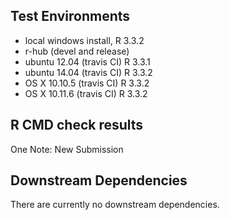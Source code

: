 ## Test Environments
* local windows install, R 3.3.2
* r-hub (devel and release)
* ubuntu 12.04 (travis CI) R 3.3.1
* ubuntu 14.04 (travis CI) R 3.3.2
* OS X 10.10.5 (travis CI) R 3.3.2
* OS X 10.11.6 (travis CI) R 3.3.2

## R CMD check results
One Note: New Submission

## Downstream Dependencies
There are currently no downstream dependencies.